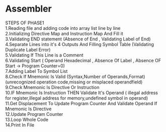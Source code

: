 # Assembler
 STEPS OF PHASE1 <br />
 1.Reading file and adding code into array list line by line <br />
 2.Initializing Directive Map and Instruction Map And Fill it <br />
 3.Validating END statement (Absence of End , Validating Label of End) <br /> 
 4.Separate Lines into it's 4 Outputs And Filling Symbol Table (Validating Duplicate Label Error) <br />
 5.Validating If This Line is a Comment <br />
 6.Validating Start ( Operand Hexadecimal , Absence Of Label , Absence OF Start -> Program Counter=0) <br />
 7.Adding Label To Symbol List <br />
 8.Check If Mnemonic Is Valid (Syntax,Number of Operands,Format)(unrecognized operation code,missing or misplaced operandfield) <br />
 9.Check Mnemonic Is Directive Or Instruction <br />
 10.IF Mnemonic Is Instruction THEN Validate It's Operand ( illegal address for register,illegal address for memory,undefined symbol in operand)<br />
 11.Get Displacement To Update Program Counter And Validate Operand If Mnemonic Is Directive <br />
 12.Update Program Counter <br />
 13.Loop Whole Code <br />
 14.Print In File<br />

